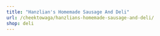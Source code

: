 ```yaml
---
title: "Hanzlian's Homemade Sausage And Deli"
url: /cheektowaga/hanzlians-homemade-sausage-and-deli/
shop: deli
---
```

